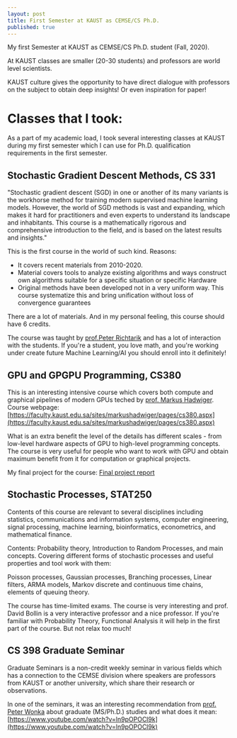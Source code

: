 ```yaml
---
layout: post
title: First Semester at KAUST as CEMSE/CS Ph.D.
published: true
---
```


My first Semester at KAUST as CEMSE/CS Ph.D. student (Fall, 2020).

At KAUST classes are smaller (20-30 students) and professors are world level scientists.

KAUST culture gives the opportunity to have direct dialogue with professors on the subject to obtain deep insights! Or even inspiration for paper!

# Classes that I took:

As a part of my academic load, I took several interesting classes at KAUST during my first semester which I can use for Ph.D. qualification requirements in the first semester.

## Stochastic Gradient Descent Methods, CS 331 
"Stochastic gradient descent (SGD) in one or another of its many variants is the workhorse method for training modern supervised machine learning models. 
However, the world of SGD methods is vast and expanding, which makes it hard for practitioners and even experts to understand its landscape and inhabitants. 
This course is a mathematically rigorous and comprehensive introduction to the field, and is based on the latest results and insights."

This is the first course in the world of such kind. Reasons:

* It covers recent materials from 2010-2020.
* Material covers tools to analyze existing algorithms and ways construct own algorithms suitable for a specific situation or specific Hardware
* Original methods have been developed not in a very uniform way. This course systematize this and bring unification without loss of convergence guarantees

There are a lot of materials. And in my personal feeling, this course should have 6 credits.

The course was taught by [prof.Peter Richtarik](https://richtarik.org/) and has a lot of interaction with the students. 
If you're a student, you love math, and you're working under create future Machine Learning/AI you should enroll into it definitely!

## GPU and GPGPU Programming, CS380

This is an interesting intensive course which covers both compute and graphical pipelines of modern GPUs teched by [prof. Markus Hadwiger](https://www.kaust.edu.sa/en/study/faculty/markus-hadwiger).
Course webpage: [https://faculty.kaust.edu.sa/sites/markushadwiger/pages/cs380.aspx](https://faculty.kaust.edu.sa/sites/markushadwiger/pages/cs380.aspx)

What is an extra benefit the level of the details has different scales - from low-level hardware aspects of GPU to high-level programming concepts.
The course is very useful for people who want to work with GPU and obtain maximum benefit from it for computation or graphical projects. 

My final project for the course: [Final project report](https://bitbucket.org/konstantin_burlachenko/opt_studio/src/master/docs/CS380ProjectFinalReport.pdf)

## Stochastic Processes, STAT250

Contents of this course are relevant to several disciplines including statistics, communications and information systems, computer
engineering, signal processing, machine learning, bioinformatics, econometrics, and mathematical finance.

Contents: Probability theory, Introduction to Random Processes, and main concepts.
Covering different forms of stochastic processes and useful properties and tool work with them: 

Poisson processes, Gaussian processes, Branching processes, Linear filters, ARMA models, Markov discrete and continuous time chains, elements of queuing theory.

The course has time-limited exams. The course is very interesting and prof. David Bollin is a very interactive professor and a nice professor.
If you're familiar with Probability Theory, Functional Analysis it will help in the first part of the course. But not relax too much!

                
## CS 398 Graduate Seminar

Graduate Seminars is a non-credit weekly seminar in various fields which has a connection to the CEMSE division where speakers are professors from KAUST or another university, 
which share their research or observations. 

In one of the seminars, it was an interesting recommendation from [prof. Peter Wonka](http://peterwonka.net/) about graduate (MS/Ph.D.) studies and what does it mean:
[https://www.youtube.com/watch?v=ln9pOPOCl9k](https://www.youtube.com/watch?v=ln9pOPOCl9k)
